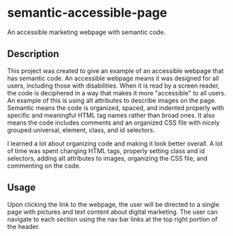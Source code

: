 # semantic-accessible-page
An accessible marketing webpage with semantic code.

## Description

This project was created to give an example of an accessible webpage that has semantic code. An accessible webpage means it was designed for all users, including those with disabilities. When it is read by a screen reader, the code is deciphered in a way that makes it more "accessible" to all users. An example of this is using alt attributes to describe images on the page. Semantic means the code is organized, spaced, and indented properly with specific and meaningful HTML tag names rather than broad ones. It also means the code includes comments and an organized CSS file with nicely grouped universal, element, class, and id selectors.

I learned a lot about organizing code and making it look better overall. A lot of time was spent changing HTML tags, properly setting class and id selectors, adding alt attributes to images, organizing the CSS file, and commenting on the code.

## Usage

Upon clicking the link to the webpage, the user will be directed to a single page with pictures and text content about digital marketing. The user can navigate to each section using the nav bar links at the top right portion of the header.

